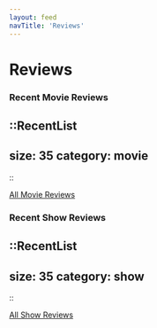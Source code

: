 ```yaml
---
layout: feed
navTitle: 'Reviews'
---
```


# Reviews

### Recent Movie Reviews

::RecentList
---
size: 35
category: movie
---
::

[All Movie Reviews](/reviews/movie)

### Recent Show Reviews

::RecentList
---
size: 35
category: show
---
::

[All Show Reviews](/reviews/show)
